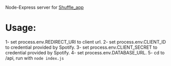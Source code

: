 Node-Express server for [Shuffle_app](link)

# Usage:
1- set process.env.REDIRECT_URI to client url. 
2- set process.env.CLIENT_ID to credential provided by Spotify. 
3- set process.env.CLIENT_SECRET to credential provided by Spotify. 
4- set process.env.DATABASE_URL. 
5- cd to /api, run with `node index.js`